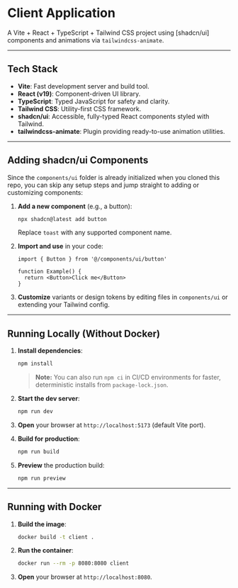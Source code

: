 # Client Application

A Vite + React + TypeScript + Tailwind CSS project using \[shadcn/ui] components and animations via `tailwindcss-animate`.

---

## Tech Stack

* **Vite**: Fast development server and build tool.
* **React (v19)**: Component-driven UI library.
* **TypeScript**: Typed JavaScript for safety and clarity.
* **Tailwind CSS**: Utility-first CSS framework.
* **shadcn/ui**: Accessible, fully-typed React components styled with Tailwind.
* **tailwindcss-animate**: Plugin providing ready-to-use animation utilities.

---

## Adding shadcn/ui Components

Since the `components/ui` folder is already initialized when you cloned this repo, you can skip any setup steps and jump straight to adding or customizing components:

1. **Add a new component** (e.g., a button):

   ```bash
   npx shadcn@latest add button
   ```

   Replace `toast` with any supported component name.

2. **Import and use** in your code:

   ```tsx
   import { Button } from '@/components/ui/button'

   function Example() {
     return <Button>Click me</Button>
   }
   ```

3. **Customize** variants or design tokens by editing files in `components/ui` or extending your Tailwind config.

---

## Running Locally (Without Docker)

1. **Install dependencies**:

   ```bash
   npm install
   ```

   > **Note:** You can also run `npm ci` in CI/CD environments for faster, deterministic installs from `package-lock.json`.

2. **Start the dev server**:

   ```bash
   npm run dev
   ```

3. **Open** your browser at `http://localhost:5173` (default Vite port).

4. **Build for production**:

   ```bash
   npm run build
   ```

5. **Preview** the production build:

   ```bash
   npm run preview
   ```

---

## Running with Docker

1. **Build the image**:

   ```bash
   docker build -t client .
   ```
2. **Run the container**:

   ```bash
   docker run --rm -p 8080:8080 client
   ```
3. **Open** your browser at `http://localhost:8080`.



